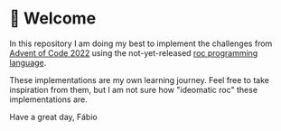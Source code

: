 # 👋 Welcome

In this repository I am doing my best to implement the challenges from 
[Advent of Code 2022](https://adventofcode.com/2022) using the not-yet-released
[roc programming language](https://www.roc-lang.org/).

These implementations are my own learning journey. Feel free to take inspiration 
from them, but I am not sure how "ideomatic roc" these implementations are.

Have a great day,
Fábio